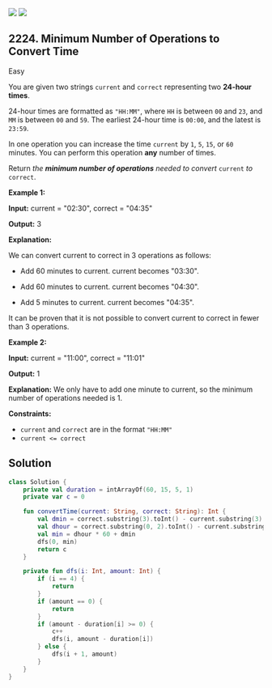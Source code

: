 [![](https://img.shields.io/github/stars/javadev/LeetCode-in-Kotlin?label=Stars&style=flat-square)](https://github.com/javadev/LeetCode-in-Kotlin)
[![](https://img.shields.io/github/forks/javadev/LeetCode-in-Kotlin?label=Fork%20me%20on%20GitHub%20&style=flat-square)](https://github.com/javadev/LeetCode-in-Kotlin/fork)

## 2224\. Minimum Number of Operations to Convert Time

Easy

You are given two strings `current` and `correct` representing two **24-hour times**.

24-hour times are formatted as `"HH:MM"`, where `HH` is between `00` and `23`, and `MM` is between `00` and `59`. The earliest 24-hour time is `00:00`, and the latest is `23:59`.

In one operation you can increase the time `current` by `1`, `5`, `15`, or `60` minutes. You can perform this operation **any** number of times.

Return _the **minimum number of operations** needed to convert_ `current` _to_ `correct`.

**Example 1:**

**Input:** current = "02:30", correct = "04:35"

**Output:** 3

**Explanation:** 

We can convert current to correct in 3 operations as follows: 

- Add 60 minutes to current. current becomes "03:30". 

- Add 60 minutes to current. current becomes "04:30". 

- Add 5 minutes to current. current becomes "04:35". 
  
It can be proven that it is not possible to convert current to correct in fewer than 3 operations.

**Example 2:**

**Input:** current = "11:00", correct = "11:01"

**Output:** 1

**Explanation:** We only have to add one minute to current, so the minimum number of operations needed is 1.

**Constraints:**

*   `current` and `correct` are in the format `"HH:MM"`
*   `current <= correct`

## Solution

```kotlin
class Solution {
    private val duration = intArrayOf(60, 15, 5, 1)
    private var c = 0

    fun convertTime(current: String, correct: String): Int {
        val dmin = correct.substring(3).toInt() - current.substring(3).toInt()
        val dhour = correct.substring(0, 2).toInt() - current.substring(0, 2).toInt()
        val min = dhour * 60 + dmin
        dfs(0, min)
        return c
    }

    private fun dfs(i: Int, amount: Int) {
        if (i == 4) {
            return
        }
        if (amount == 0) {
            return
        }
        if (amount - duration[i] >= 0) {
            c++
            dfs(i, amount - duration[i])
        } else {
            dfs(i + 1, amount)
        }
    }
}
```